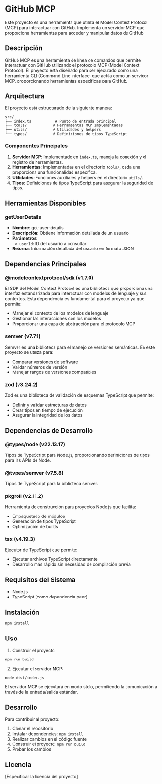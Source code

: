 # GitHub MCP

Este proyecto es una herramienta que utiliza el Model Context Protocol (MCP) para interactuar con GitHub. Implementa un servidor MCP que proporciona herramientas para acceder y manipular datos de GitHub.

## Descripción

GitHub MCP es una herramienta de línea de comandos que permite interactuar con GitHub utilizando el protocolo MCP (Model Context Protocol). El proyecto está diseñado para ser ejecutado como una herramienta CLI (Command Line Interface) que actúa como un servidor MCP, proporcionando herramientas específicas para GitHub.

## Arquitectura

El proyecto está estructurado de la siguiente manera:

```
src/
├── index.ts           # Punto de entrada principal
├── tools/            # Herramientas MCP implementadas
├── utils/            # Utilidades y helpers
└── types/            # Definiciones de tipos TypeScript
```

### Componentes Principales

1. **Servidor MCP**: Implementado en `index.ts`, maneja la conexión y el registro de herramientas.
2. **Herramientas**: Implementadas en el directorio `tools/`, cada una proporciona una funcionalidad específica.
3. **Utilidades**: Funciones auxiliares y helpers en el directorio `utils/`.
4. **Tipos**: Definiciones de tipos TypeScript para asegurar la seguridad de tipos.

## Herramientas Disponibles

### getUserDetails

- **Nombre**: get-user-details
- **Descripción**: Obtiene información detallada de un usuario
- **Parámetros**:
  - `userId`: ID del usuario a consultar
- **Retorna**: Información detallada del usuario en formato JSON

## Dependencias Principales

### @modelcontextprotocol/sdk (v1.7.0)

El SDK del Model Context Protocol es una biblioteca que proporciona una interfaz estandarizada para interactuar con modelos de lenguaje y sus contextos. Esta dependencia es fundamental para el proyecto ya que permite:

- Manejar el contexto de los modelos de lenguaje
- Gestionar las interacciones con los modelos
- Proporcionar una capa de abstracción para el protocolo MCP

### semver (v7.7.1)

Semver es una biblioteca para el manejo de versiones semánticas. En este proyecto se utiliza para:

- Comparar versiones de software
- Validar números de versión
- Manejar rangos de versiones compatibles

### zod (v3.24.2)

Zod es una biblioteca de validación de esquemas TypeScript que permite:

- Definir y validar estructuras de datos
- Crear tipos en tiempo de ejecución
- Asegurar la integridad de los datos

## Dependencias de Desarrollo

### @types/node (v22.13.17)

Tipos de TypeScript para Node.js, proporcionando definiciones de tipos para las APIs de Node.

### @types/semver (v7.5.8)

Tipos de TypeScript para la biblioteca semver.

### pkgroll (v2.11.2)

Herramienta de construcción para proyectos Node.js que facilita:

- Empaquetado de módulos
- Generación de tipos TypeScript
- Optimización de builds

### tsx (v4.19.3)

Ejecutor de TypeScript que permite:

- Ejecutar archivos TypeScript directamente
- Desarrollo más rápido sin necesidad de compilación previa

## Requisitos del Sistema

- Node.js
- TypeScript (como dependencia peer)

## Instalación

```bash
npm install
```

## Uso

1. Construir el proyecto:

```bash
npm run build
```

2. Ejecutar el servidor MCP:

```bash
node dist/index.js
```

El servidor MCP se ejecutará en modo stdio, permitiendo la comunicación a través de la entrada/salida estándar.

## Desarrollo

Para contribuir al proyecto:

1. Clonar el repositorio
2. Instalar dependencias: `npm install`
3. Realizar cambios en el código fuente
4. Construir el proyecto: `npm run build`
5. Probar los cambios

## Licencia

[Especificar la licencia del proyecto]
